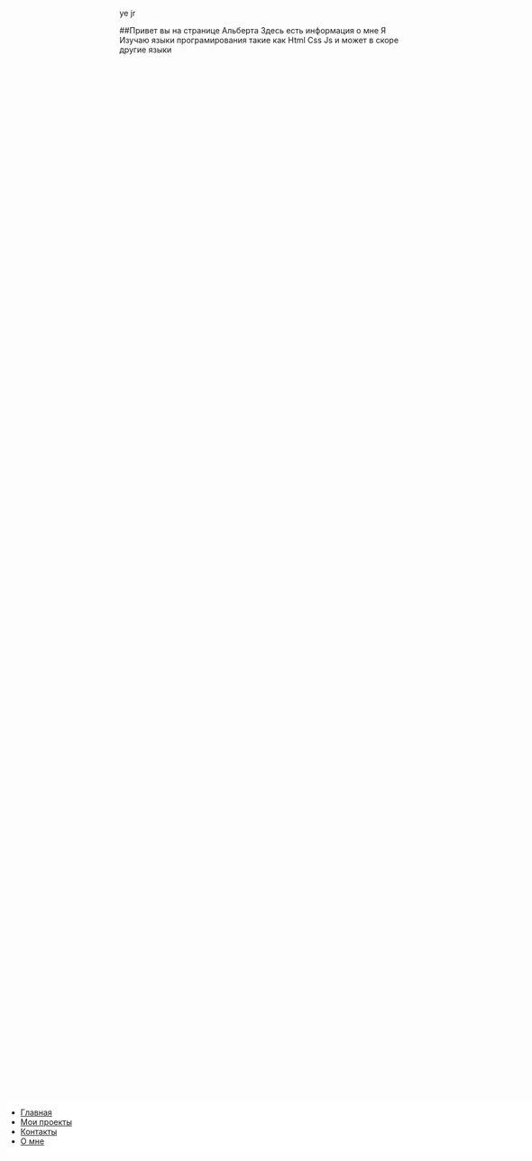 
<html>
<head>
	<link rel="stylesheet" type="text/css" href="style.css">
	<title></title>
</head>
<body>
<div 
style="
position: absolute;
top: 50vh;
left:3vw;
background: #ffffff;
width: 32vh;
height:10vw;
" 
>
<ul class="menu-3">
   <li><a href="#" onclick="document.getElementById('lol').style.display='block'">Главная</a></li>
   <li><a href="#" onclick="document.getElementById('lol').style.display='block'">Мои проекты</a></li>
   <li><a href="#" onclick="document.getElementById('lol').style.display='block'">Контакты</a></li>
   <li><a href="#" onclick="document.getElementById('lol').style.display='block'">О мне</a></li>
</ul>
</div>
<p id="lol"> ye jr</p>

##Привет вы на странице Альберта
Здесь есть информация о мне
Я Изучаю языки програмирования такие как Html Css Js и может в скоре другие языки
</body>
</html>

